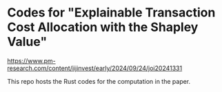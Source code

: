# Codes for "Explainable Transaction Cost Allocation with the Shapley Value"
https://www.pm-research.com/content/iijinvest/early/2024/09/24/joi20241331

This repo hosts the Rust codes for the computation in the paper. 
